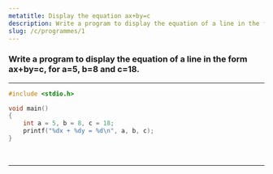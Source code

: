```yaml
---
metatitle: Display the equation ax+by=c
description: Write a program to display the equation of a line in the form ax+by=c, for a=5, b=8 and c=18.
slug: /c/programmes/1
---
```


### Write a program to display the equation of a line in the form ax+by=c, for a=5, b=8 and c=18.

---

```c lineNumbers
#include <stdio.h>

void main()
{
    int a = 5, b = 8, c = 18;
    printf("%dx + %dy = %d\n", a, b, c);
}
```

<br/>

---
